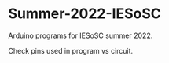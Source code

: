 # Summer-2022-IESoSC

Arduino programs for IESoSC summer 2022.

Check pins used in program vs circuit.
